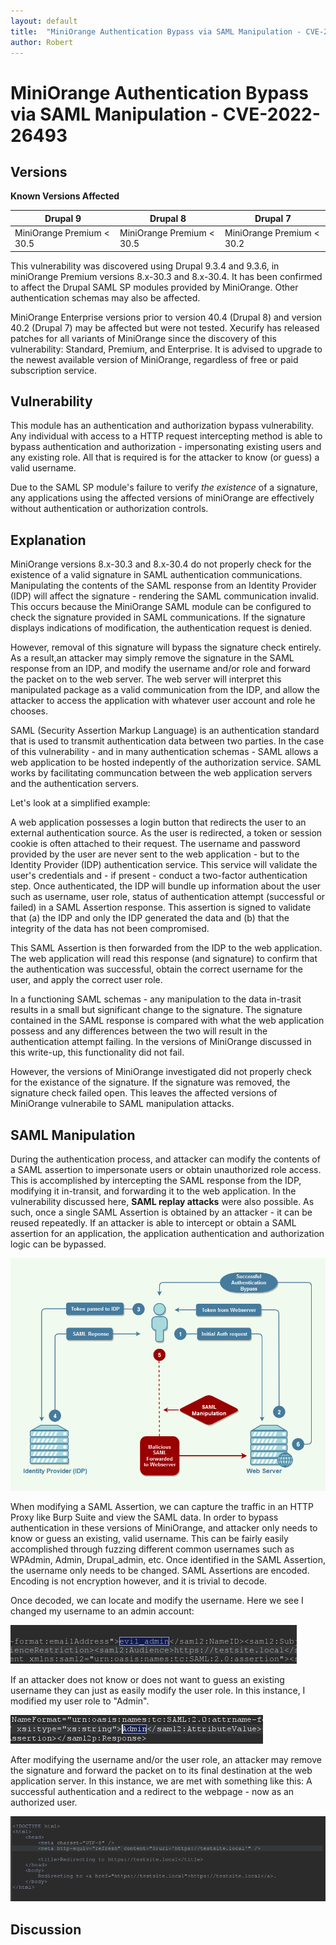 ```yaml
---
layout: default
title:  "MiniOrange Authentication Bypass via SAML Manipulation - CVE-2022-26493"
author: Robert
---
```


# MiniOrange Authentication Bypass via SAML Manipulation - CVE-2022-26493

## Versions

**Known Versions Affected**

| Drupal 9 |  Drupal 8     | Drupal 7 |
| ----------- | ----------- | ----------- |
| MiniOrange Premium < 30.5 | MiniOrange Premium < 30.5      | MiniOrange Premium < 30.2       |

This vulnerability was discovered using Drupal 9.3.4 and 9.3.6, in miniOrange Premium versions 8.x-30.3 and 8.x-30.4. It has been confirmed to affect the Drupal
SAML SP modules provided by MiniOrange.  Other authentication schemas may also be affected.

MiniOrange Enterprise versions prior to version 40.4 (Drupal 8) and version 40.2 (Drupal 7) may be affected but were not tested. Xecurify has released patches for all variants of MiniOrange since the discovery
of this vulnerability: Standard, Premium, and Enterprise.  It is advised to upgrade to the newest available version of MiniOrange, regardless of free or paid subscription service. 

## Vulnerability

This module has an authentication and authorization bypass vulnerability. Any individual with access to a HTTP request intercepting method is able to bypass 
authentication and authorization - impersonating existing users and any existing role. All that is required is for the attacker to know (or guess) a valid username.

Due to the SAML SP module's failure to verify *the existence* of a signature, any applications using the affected versions of miniOrange are effectively without authentication or authorization controls.

## Explanation

MiniOrange versions 8.x-30.3 and 8.x-30.4 do not properly check for the existence of a valid signature in SAML authentication communications.  Manipulating
the contents of the SAML response from an Identity Provider (IDP) will affect the signature - rendering the SAML communication invalid.  This occurs because the MiniOrange 
SAML module can be configured to check the signature provided in SAML communications. If the signature displays indications of modification, the authentication
request is denied.  

However, removal of this signature will bypass the signature check entirely. As a result,an attacker may simply remove the signature in the SAML response from an IDP, and modify the username and/or role and forward the packet on to the web server.
The web server will interpret this manipulated package as a valid communication from the IDP, and allow the attacker to access the application with whatever user account and role he chooses.

SAML (Security Assertion Markup Language) is an authentication standard that is used to transmit authentication data between two parties.  In the case of this vulnerability - 
and in many authentication schemas - SAML allows a web application to be hosted indepently of the authorization service.  SAML works by facilitating communcation between the web application servers 
and the authentication servers.  

Let's look at a simplified example:

A web application possesses a login button that redirects the user to an external authentication source.  As the user is redirected, a token or session cookie is often attached to their request.  The username and
password provided by the user are never sent to the web application - but to the Identity Provider (IDP) authentication service.  This service will validate the user's credentials and - if present - conduct
a two-factor authentication step.  Once authenticated, the IDP will bundle up information about the user such as username, user role, status of authentication attempt (successful or failed) in a SAML Assertion response. This assertion is signed
to validate that (a) the IDP and only the IDP generated the data and (b) that the integrity of the data has not been compromised.

This SAML Assertion is then forwarded from the IDP to the web application.  The web application will read this response (and signature) to confirm that the authentication was successful, obtain the correct username for the user, and apply the correct user role.

In a functioning SAML schemas - any manipulation to the data in-trasit results in a small but significant change to the signature.  The signature contained in the SAML response is compared with what the web application possess
and any differences between the two will result in the authentication attempt failing.  In the versions of MiniOrange discussed in this write-up, this functionality did not fail.

However, the versions of MiniOrange investigated did not properly check for the existance of the signature.  If the signature was removed, the signature check failed open. This leaves the affected versions of MiniOrange vulnerabile
to SAML manipulation attacks.

## SAML Manipulation

During the authentication process, and attacker can modify the contents of a SAML assertion to impersonate users or obtain unauthorized role access. This is 
accomplished by intercepting the SAML response from the IDP, modifying it in-transit, and forwarding it to the web application.  In the vulnerability discussed here, **SAML replay attacks**
were also possible.  As such, once a single SAML Assertion is obtained by an attacker - it can be reused repeatedly.  If an attacker is able to intercept or obtain 
a SAML assertion for an application, the application authentication and authorization logic can be bypassed.

![SAML Manipulation Attack](/_img/SAML_cap2.PNG)

When modifying a SAML Assertion, we can capture the traffic in an HTTP Proxy like Burp Suite and view the SAML data. In order to bypass authentication in these versions
of MiniOrange, and attacker only needs to know or guess an existing, valid username.  This can be fairly easily accomplished through fuzzing different common usernames such as WPAdmin, Admin,
Drupal_admin, etc.  Once identified in the SAML Assertion, the username only needs to be changed.  SAML Assertions are encoded. Encoding is not encryption however, and it is trivial to decode.

Once decoded, we can locate and modify the username.  Here we see I changed my username to an admin account:

![SAML Decoded](/_img/evil_admin.png)

If an attacker does not know or does not want to guess an existing username they can just as easily modify the user role.  In this instance, I modified my user role to "Admin".

![SAML Role](/_img/SAML_role_1.PNG)

After modifying the username and/or the user role, an attacker may remove the signature and forward the packet on to its final destination at the web application server. In this instance, we are met with something like this: A successful authentication and a redirect to the webpage - now as an authorized user.

![SAML Success](/_img/success.png)

## Discussion






